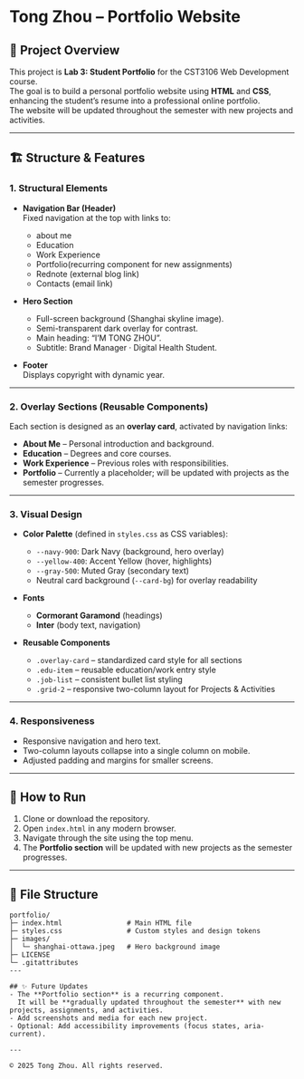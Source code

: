 # Tong Zhou – Portfolio Website

## 📌 Project Overview
This project is **Lab 3: Student Portfolio** for the CST3106 Web Development course.  
The goal is to build a personal portfolio website using **HTML** and **CSS**, enhancing the student’s resume into a professional online portfolio.  
The website will be updated throughout the semester with new projects and activities.

---

## 🏗️ Structure & Features

### 1. Structural Elements
- **Navigation Bar (Header)**  
  Fixed navigation at the top with links to:
    - about me
    - Education
    - Work Experience
    - Portfolio(recurring component for new assignments)
    - Rednote (external blog link)
    - Contacts (email link)

- **Hero Section**
    - Full-screen background (Shanghai skyline image).
    - Semi-transparent dark overlay for contrast.
    - Main heading: “I’M TONG ZHOU”.
    - Subtitle: Brand Manager · Digital Health Student.

- **Footer**  
  Displays copyright with dynamic year.

---

### 2. Overlay Sections (Reusable Components)
Each section is designed as an **overlay card**, activated by navigation links:
- **About Me** – Personal introduction and background.
- **Education** – Degrees and core courses.
- **Work Experience** – Previous roles with responsibilities.
- **Portfolio** – Currently a placeholder; will be updated with projects as the semester progresses.

---

### 3. Visual Design
- **Color Palette** (defined in `styles.css` as CSS variables):
    - `--navy-900`: Dark Navy (background, hero overlay)
    - `--yellow-400`: Accent Yellow (hover, highlights)
    - `--gray-500`: Muted Gray (secondary text)
    - Neutral card background (`--card-bg`) for overlay readability

- **Fonts**
    - **Cormorant Garamond** (headings)
    - **Inter** (body text, navigation)

- **Reusable Components**
    - `.overlay-card` – standardized card style for all sections
    - `.edu-item` – reusable education/work entry style
    - `.job-list` – consistent bullet list styling
    - `.grid-2` – responsive two-column layout for Projects & Activities

---

### 4. Responsiveness
- Responsive navigation and hero text.
- Two-column layouts collapse into a single column on mobile.
- Adjusted padding and margins for smaller screens.

---

## 🚀 How to Run
1. Clone or download the repository.
2. Open `index.html` in any modern browser.
3. Navigate through the site using the top menu.
4. The **Portfolio section** will be updated with new projects as the semester progresses.

---

## 📂 File Structure
```text
portfolio/
├─ index.html                # Main HTML file
├─ styles.css                # Custom styles and design tokens
├─ images/
│  └─ shanghai-ottawa.jpeg   # Hero background image
├─ LICENSE
└─ .gitattributes
---

## ✨ Future Updates
- The **Portfolio section** is a recurring component.  
  It will be **gradually updated throughout the semester** with new projects, assignments, and activities.
- Add screenshots and media for each new project.
- Optional: Add accessibility improvements (focus states, aria-current).

---

© 2025 Tong Zhou. All rights reserved.